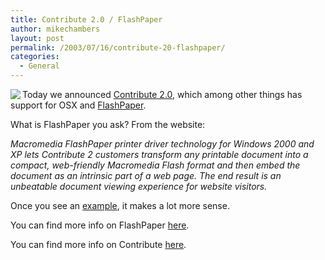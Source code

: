 ```yaml
---
title: Contribute 2.0 / FlashPaper
author: mikechambers
layout: post
permalink: /2003/07/16/contribute-20-flashpaper/
categories:
  - General
---
```



<img src="http://www.macromedia.com/images/shared/editorial/60x45/flashpaper.gif" align="left" />Today we announced [Contribute 2.0][1], which among other things has support for OSX and [FlashPaper][2].

What is FlashPaper you ask? From the website:

*Macromedia FlashPaper printer driver technology for Windows 2000 and XP lets Contribute 2 customers transform any printable document into a compact, web-friendly Macromedia Flash format and then embed the document as an intrinsic part of a web page. The end result is an unbeatable document viewing experience for website visitors.*

Once you see an [example][2], it makes a lot more sense.

You can find more info on FlashPaper [here][2].

You can find more info on Contribute [here][1].

 [1]: http://www.macromedia.com/software/contribute/
 [2]: http://www.macromedia.com/software/contribute/productinfo/flashpaper/